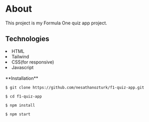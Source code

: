 <h1>About</h1>
<p>This project is my Formula One quiz app project.</p>

<h2>Technologies</h2>

<li>HTML</li>
<li>Tailwind</li>
<li>CSS(for responsive)</li>
<li>Javascript</li>

<br>
**Installation**

 `$ git clone https://github.com/nesathanozturk/f1-quiz-app.git`

 `$ cd f1-quiz-app`
 
 `$ npm install `
 
 `$ npm start`


